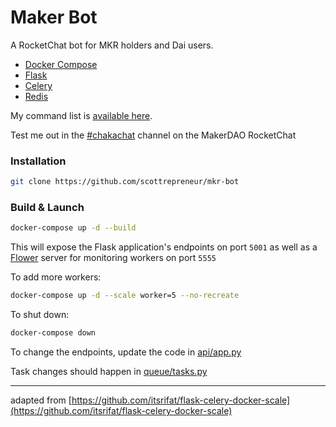 # Maker Bot

A RocketChat bot for MKR holders and Dai users.

- [Docker Compose](https://docs.docker.com/compose/)
- [Flask](http://flask.pocoo.org/) 
- [Celery](http://www.celeryproject.org/) 
- [Redis](https://redis.io/)

My command list is [available here](https://docs.google.com/spreadsheets/d/1apOxgKIeeCTUnisfSRS0TLxiXsIFFB0xvtYLoxSpYX0/edit#gid=527738112).


Test me out in the [#chakachat]() channel on the MakerDAO RocketChat

### Installation

```bash
git clone https://github.com/scottrepreneur/mkr-bot
```

### Build & Launch

```bash
docker-compose up -d --build
```

This will expose the Flask application's endpoints on port `5001` as well as a [Flower](https://github.com/mher/flower) server for monitoring workers on port `5555`

To add more workers:
```bash
docker-compose up -d --scale worker=5 --no-recreate
```

To shut down:

```bash
docker-compose down
```

To change the endpoints, update the code in [api/app.py](api/app.py)

Task changes should happen in [queue/tasks.py](celery-queue/tasks.py) 

---

adapted from [https://github.com/itsrifat/flask-celery-docker-scale](https://github.com/itsrifat/flask-celery-docker-scale)
